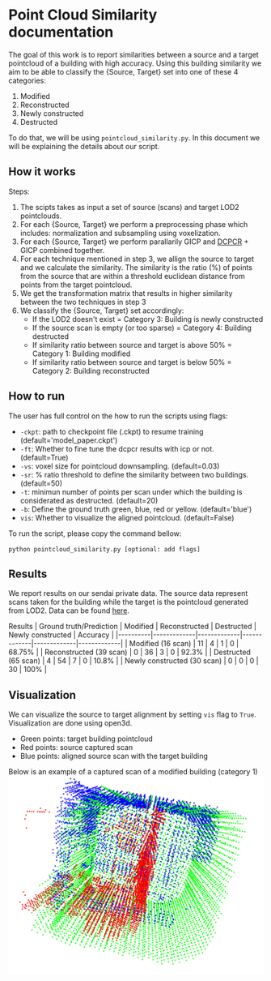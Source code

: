 # Point Cloud Similarity documentation
The goal of this work is to report similarities between a source and a target pointcloud of a building with high accuracy. Using this building similarity we aim to be able to classify the {Source, Target} set into one of these 4 categories:
1. Modified
2. Reconstructed
3. Newly constructed
4. Destructed

To do that, we will be using `pointcloud_similarity.py`. In this document we will be explaining the details about our script.

## How it works
Steps:
1. The scipts takes as input a set of source (scans) and target LOD2 pointclouds.
2. For each {Source, Target} we perform a preprocessing phase which includes: normalization and subsampling using voxelization.
3. For each {Source, Target} we perform parallarily GICP and [DCPCR](https://drive.google.com/file/d/1ka5awEEzqkGs9xQQ6SJW3ZFWdNAWJyWu/view) + GICP combined together.
4. For each technique mentioned in step 3, we allign the source to target and we calculate the similarity. The similarity is the ratio (%) of points from the source that are within a threshold euclidean distance from points from the target pointcloud.
5. We get the transformation matrix that results in higher similarity between the two techniques in step 3
6. We classify the {Source, Target} set accordingly:
    * If the LOD2 doesn't exist = Category 3: Building is newly constructed
    * If the source scan is empty (or too sparse) = Category 4: Building destructed
    * If similarity ratio between source and target is above 50% = Category 1: Building modified
    * If similarity ratio between source and target is below 50% = Category 2: Building reconstructed

## How to run
The user has full control on the how to run the scripts using flags:
* `-ckpt`: path to checkpoint file (.ckpt) to resume training (default='model_paper.ckpt')
* `-ft`: Whether to fine tune the dcpcr results with icp or not. (default=True)
* `-vs`: voxel size for pointcloud downsampling. (default=0.03)
* `-sr`: % ratio threshold to define the similarity between two buildings. (default=50)
* `-t`: minimun number of points per scan under which the building is considerated as destructed. (default=20)
* `-b`: Define the ground truth green, blue, red or yellow. (default='blue')
* `vis`: Whether to visualize the aligned pointcloud. (default=False)

To run the script, please copy the command bellow:
```
python pointcloud_similarity.py [optional: add flags]
```

## Results
We report results on our sendai private data. The source data represent scans taken for the building while the target is the pointcloud generated from LOD2. Data can be found [here](https://drive.google.com/drive/folders/1bphqSdg1_73WYpi0Pr1dDfn5TJdzIjM8).

Results
| Ground truth/Prediction | Modified       | Reconstructed       | Destructed      | Newly constructed       | Accuracy       |
|----------|-------------|-------------|-------------|-------------|-------------|
| Modified (16 scan)  | 11        | 4    | 1       | 0 | 68.75% |
| Reconstructed (39 scan) | 0         | 36     | 3         | 0 | 92.3% |
| Destructed  (65 scan) | 4       | 54   | 7        | 0 | 10.8% |
| Newly constructed (30 scan) | 0       | 0    | 0       | 30 | 100% |

## Visualization
We can visualize the source to target alignment by setting `vis` flag to `True`. Visualization are done using open3d.
* Green points: target building pointcloud
* Red points: source captured scan
* Blue points: aligned source scan with the target building

Below is an example of a captured scan of a modified building (category 1)
![Project Image](../images/blue.png)